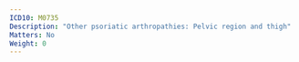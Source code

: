 ```yaml
---
ICD10: M0735
Description: "Other psoriatic arthropathies: Pelvic region and thigh"
Matters: No
Weight: 0
---
```

